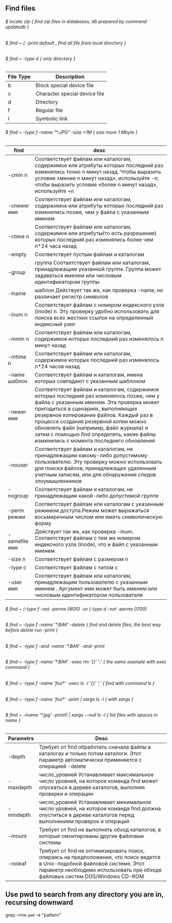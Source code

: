 
## Find files

###### $ locate zip { find zip files in databases, db prepared by command updatedb } 

###### $ find ~ { -print default , find all file from local directory }

###### $ find ~ -type d { only directory }
	
| File Type | Description |
| --- | --- |
| b | Block special device file |
| c | Character special device file |
| d | Directory |
| f | Regular file |
| l | Symbolic link |

###### $ find ~ -type f -name "*.JPG" -size +1M { size more 1 Mbyte }

| find | desc |
| --- | --- | 
| -cmin n | Соответствует файлам или каталогам, содержимое или атрибуты которых последний раз изменялись точно n минут назад. Чтобы выразить условие «менее n минут назад», используйте -n; чтобы выразить условие «более n минут назад», используйте +n |
| -cnewer  имя |  Соответствует файлам или каталогам, содержимое или атрибуты которых последний раз изменялись позже, чем у файла с указанным именем |
| -ctime n | Соответствует файлам или каталогам, содержимое или атрибуты(то есть разрешения) которых последний раз изменялись более чем n*24 часа назад |
| -empty | Соответствует пустым файлам и каталогам |
| -group | группа Соответствует файлам или каталогам, принадлежащим указанной группе. Группа может задаваться именем или числовым идентификатором группы |
| -iname | шаблон Действует так же, как проверка -name, но различает регистр символов |
| -inum n | Соответствует файлам с номером индексного узла (inode) n. Эту проверку удобно использовать для поиска всех жестких ссылок на определенный индексный узел |
| -mmin n | Соответствует файлам или каталогам, содержимое которых последний раз изменялось n минут назад |
| -mtime n | Соответствует файлам или каталогам, содержимое которых последний раз изменялось n*24 часов назад |
| -name шаблон | Соответствует файлам и каталогам, имена которых совпадают с указанным шаблоном |
| -newer имя | Соответствует файлам и каталогам, содержимое которых последний раз изменялось позже, чем у файла с указанным именем. Эта проверка может пригодиться в сценариях, выполняющих резервное копирование файлов. Каждый раз в процессе создания резервной копии можно обновлять файл (например, файл журнала) и затем с помощью find определять, какие файлы изменились с момента последнего обновления |
| -nouser | Соответствует файлам и каталогам, не принадлежащим какому-либо допустимому пользователю. Эту проверку можно использовать для поиска файлов, принадлежащих удаленным учетным записям, или для обнаружения следов злоумышленников |
| -nogroup | Соответствует файлам и каталогам, не принадлежащим какой-либо допустимой группе |
| -perm режим | Соответствует файлам или каталогам с указанным режимом доступа.Режим может выражаться восьмеричным числом или иметь символичеcкую форму |
| -samefile имя | Действует так же, как проверка -inum. Соответствует файлам с тем же номером индексного узла (inode), что и файл с указанным именем |
| -size n | Соответствует файлам с размером n |
| -type c | Соответствует файлам с типом c 
| -user имя | Соответствует файлам или каталогам, принадлежащим пользователю с указанным именем . Аргумент имя может быть именем или числовым идентификатором пользователя |

###### $ find ~ (-type f -not -perms 0600) -or (-type d -not -perms 0700)

###### $ find ~ -type f -name '*.BAK' -delete { find and delete files, the best way before delete run -print }

###### $ find ~ -type f -and -name '*.BAK' -and -print

###### $ find ~ -type f -name '*.BAK' -exec rm '{}' ';'  { the same example with exec command }

###### $ find ~ -type f -name 'foo*' -exec ls -l '{}' ';' { find with command ls }

###### $ find ~ -type f -name 'foo*' -print | xargs ls -l { with xargs }

###### $ find ~ -iname '*.jpg' -print0 | xargs --null ls -l { list files with spaces in name }




| Parametrs | Desc |
| --- | --- | 
| -depth | Требует от find обработать сначала файлы в каталогах и только потом каталоги. Этот параметр автоматически применяется с операцией -delete |
| -maxdepth | число_уровней Устанавливает максимальное число уровней, на которое команда find может опускаться в дереве каталогов, выполняя проверки и операции |
| -mindepth | число_уровней Устанавливает минимальное число уровней, на которое команда find должна опуститься в дереве каталогов перед выполнением проверок и операций |
| -mount | Требует от find не выполнять обход каталогов, в которые смонтированы другие файловые системы | 
| -noleaf | Требует от find не оптимизировать поиск, опираясь на предположение, что поиск ведется в Unix-подобной файловой системе. Этот параметр необходимо использовать при обходе файловых систем DOS/Windows CD-ROM |



## Use pwd to search from any directory you are in, recursing downward

grep -rnw `pwd` -e "pattern"
